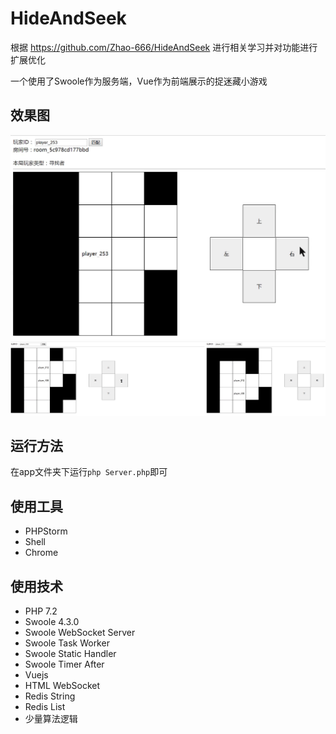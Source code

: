 # HideAndSeek

根据 https://github.com/Zhao-666/HideAndSeek 进行相关学习并对功能进行扩展优化

一个使用了Swoole作为服务端，Vue作为前端展示的捉迷藏小游戏

## 效果图
![例图1](https://github.com/Zhao-666/HideAndSeek/blob/master/img/example.gif)
![例图2](https://github.com/Zhao-666/HideAndSeek/blob/master/img/demo2.gif)

## 运行方法

在app文件夹下运行`php Server.php`即可

## 使用工具
- PHPStorm
- Shell
- Chrome

## 使用技术
- PHP 7.2 
- Swoole 4.3.0
- Swoole WebSocket Server
- Swoole Task Worker
- Swoole Static Handler
- Swoole Timer After
- Vuejs
- HTML WebSocket
- Redis String
- Redis List
- 少量算法逻辑


